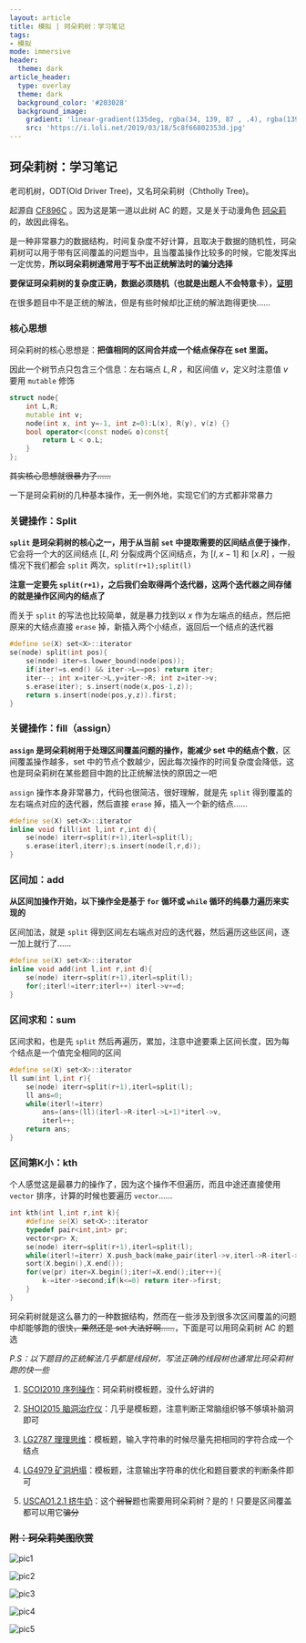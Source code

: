```yaml
---
layout: article
title: 模拟 | 珂朵莉树：学习笔记
tags: 
- 模拟
mode: immersive
header:
  theme: dark
article_header:
  type: overlay
  theme: dark
  background_color: '#203028'
  background_image:
    gradient: 'linear-gradient(135deg, rgba(34, 139, 87 , .4), rgba(139, 34, 139, .4))'
    src: 'https://i.loli.net/2019/03/18/5c8f66802353d.jpg'
---
```

<!--more-->
## 珂朵莉树：学习笔记

老司机树，ODT(Old Driver Tree)，又名珂朵莉树（Chtholly Tree)。

起源自 [CF896C](https://codeforces.com/problemset/problem/896/C) 。因为这是第一道以此树 AC 的题，又是关于动漫角色 [珂朵莉](https://www.baidu.com/link?url=fKEr3qvW8yTxQcNeokB_X7TIeNPFa74y3_jnigC2NYTG8dtGa3h6XqG3u-C4Dn_xEzN-qFjurCC6XT53rmWnyyQx5NQrJFDZm2OkSrkBouL94MiWnRfDTh6lkD6h1ETm0TTYMMjKbEQAEA6MitOjSkPNYhppxw_rcPAfuaLueJkv1f064dClA8MOAaomH555VUGTONRpysQ7K_UvnR-gfYZQBENtEpiUi5Y06XYY_JuGPox3PXi3grxn7Smzge2I7q7lNp8T9xuZIKbWKiTvdbAdajdi34uC8oTxJQKzMFa&wd=&eqid=9da8851000300455000000065d608b73) 的，故因此得名。

是一种非常暴力的数据结构，时间复杂度不好计算，且取决于数据的随机性，珂朵莉树可以用于带有区间覆盖的问题当中，且当覆盖操作比较多的时候，它能发挥出一定优势，**所以珂朵莉树通常用于写不出正统解法时的骗分选择**

**要保证珂朵莉树的复杂度正确，数据必须随机（也就是出题人不会特意卡），[证明](http://codeforces.com/blog/entry/56135?#comment-398940)**

在很多题目中不是正统的解法，但是有些时候却比正统的解法跑得更快……



### 核心思想

珂朵莉树的核心思想是：**把值相同的区间合并成一个结点保存在 set 里面。**

因此一个树节点只包含三个信息：左右端点 $L,R$ ，和区间值 $v$，定义时注意值 $v$ 要用 `mutable` 修饰

```cpp
struct node{
    int L,R;
    mutable int v;
    node(int x, int y=-1, int z=0):L(x), R(y), v(z) {}
    bool operator<(const node& o)const{
        return L < o.L;
    }
};
```

~~其实核心思想就很暴力了……~~

一下是珂朵莉树的几种基本操作，无一例外地，实现它们的方式都非常暴力



### 关键操作：Split

**`split` 是珂朵莉树的核心之一，用于从当前 `set` 中提取需要的区间结点便于操作**，它会将一个大的区间结点 $[L,R]$ 分裂成两个区间结点，为 $[l,x-1]$ 和 $[x.R]$ ，一般情况下我们都会 `split` 两次，`split(r+1);split(l)`

**注意一定要先 `split(r+1)`，之后我们会取得两个迭代器，这两个迭代器之间存储的就是操作区间内的结点了**

而关于 `split` 的写法也比较简单，就是暴力找到以 $x$ 作为左端点的结点，然后把原来的大结点直接 `erase` 掉，新插入两个小结点，返回后一个结点的迭代器

```cpp
#define se(X) set<X>::iterator
se(node) split(int pos){
	se(node) iter=s.lower_bound(node(pos));
	if(iter!=s.end() && iter->L==pos) return iter;
	iter--; int x=iter->L,y=iter->R; int z=iter->v;
	s.erase(iter); s.insert(node(x,pos-1,z));
	return s.insert(node(pos,y,z)).first;
}
```



### 关键操作：fill（assign）

**`assign` 是珂朵莉树用于处理区间覆盖问题的操作，能减少 set 中的结点个数**，区间覆盖操作越多，set 中的节点个数越少，因此每次操作的时间复杂度会降低，这也是珂朵莉树在某些题目中跑的比正统解法快的原因之一吧

`assign` 操作本身非常暴力，代码也很简洁，很好理解，就是先 `split` 得到覆盖的左右端点对应的迭代器，然后直接 `erase` 掉，插入一个新的结点……

```cpp
#define se(X) set<X>::iterator
inline void fill(int l,int r,int d){
	se(node) iterr=split(r+1),iterl=split(l);
	s.erase(iterl,iterr);s.insert(node(l,r,d));
}
```



### 区间加：add

**从区间加操作开始，以下操作全是基于 `for` 循环或 `while` 循环的纯暴力遍历来实现的**

区间加法，就是 `split` 得到区间左右端点对应的迭代器，然后遍历这些区间，逐一加上就行了……

```cpp
#define se(X) set<X>::iterator
inline void add(int l,int r,int d){
    se(node) iterr=split(r+1),iterl=split(l);
    for(;iterl!=iterr;iterl++) iterl->v+=d;
}
```



### 区间求和：sum

区间求和，也是先 `split` 然后再遍历，累加，注意中途要乘上区间长度，因为每个结点是一个值完全相同的区间

```cpp
#define se(X) set<X>::iterator
ll sum(int l,int r){
	se(node) iterr=split(r+1),iterl=split(l);
	ll ans=0;
	while(iterl!=iterr)
		ans=(ans+(ll)(iterl->R-iterl->L+1)*iterl->v,
		iterl++;
	return ans;
}
```



### 区间第K小：kth

个人感觉这是最暴力的操作了，因为这个操作不但遍历，而且中途还直接使用 `vector` 排序，计算的时候也要遍历 `vector`……

```cpp
int kth(int l,int r,int k){
    #define se(X) set<X>::iterator
    typedef pair<int,int> pr;
	vector<pr> X;
	se(node) iterr=split(r+1),iterl=split(l);
	while(iterl!=iterr) X.push_back(make_pair(iterl->v,iterl->R-iterl->L+1)),iterl++;
	sort(X.begin(),X.end());
	for(ve(pr) iter=X.begin();iter!=X.end();iter++){
		k-=iter->second;if(k<=0) return iter->first;
	}
}
```

珂朵莉树就是这么暴力的一种数据结构，然而在一些涉及到很多次区间覆盖的问题中却能够跑的很快~~，果然还是 set 大法好啊……~~，下面是可以用珂朵莉树 AC 的题选

*P.S：以下题目的正統解法几乎都是线段树，写法正确的线段树也通常比珂朵莉树跑的快一些*

1. [SCOI2010 序列操作](https://www.lydsy.com/JudgeOnline/problem.php?id=1858)：珂朵莉树模板题，没什么好讲的
2. [SHOI2015 脑洞治疗仪](https://www.lydsy.com/JudgeOnline/problem.php?id=4592)：几乎是模板题，注意判断正常脑组织够不够填补脑洞即可
3. [LG2787 理理思维](https://www.luogu.org/problemnew/show/P2787)：模板题，输入字符串的时候尽量先把相同的字符合成一个结点
4. [LG4979 矿洞坍塌](https://www.luogu.org/problemnew/show/P4979)：模板题，注意输出字符串的优化和题目要求的判断条件即可

5. [USCAO1.2.1 挤牛奶](https://newoj.cqyz.cn/problem/P1204)：这个~~弱智~~题也需要用珂朵莉树？是的！只要是区间覆盖都可以用它~~骗分~~



### ~~附：珂朵莉美图欣赏~~

![pic1](https://cn.bing.com/th?id=OIP.A7xyeywrZrZK-oE1V7uSsAAAAA&pid=Api&rs=1)

![pic2](https://cn.bing.com/th?id=OIP.MLcLKPtJQR1bfUxOVMwnzgAAAA&pid=Api&rs=1)

![pic3](http://www.3dmgame.com/uploads/allimg/180122/399_180122100132_1.jpg)

![pic4](https://cn.bing.com/th?id=OIP.JZ32Uo8TRzip-iN8q5BYowAAAA&pid=Api&rs=1)

![pic5](https://files.cnblogs.com/files/yzhang-rp-inf/u=3495080727,88992718&fm=27&gp=0.gif)
